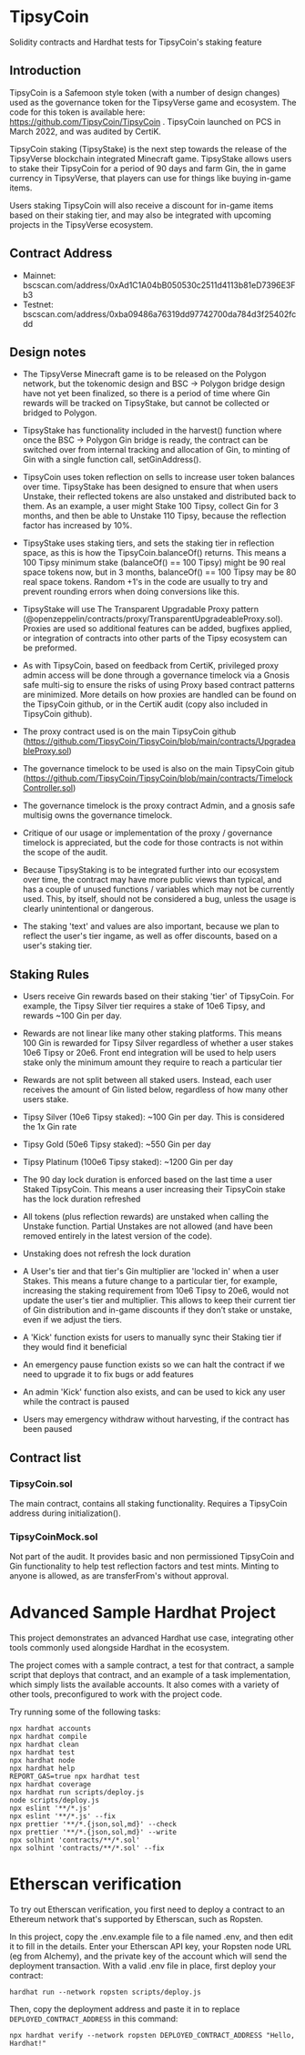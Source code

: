 # TipsyCoin

Solidity contracts and Hardhat tests for TipsyCoin's staking feature

## Introduction
TipsyCoin is a Safemoon style token (with a number of design changes) used as the governance token for the TipsyVerse game and ecosystem. The code for this token is available here: https://github.com/TipsyCoin/TipsyCoin . TipsyCoin launched on PCS in March 2022, and was audited by CertiK.

TipsyCoin staking (TipsyStake) is the next step towards the release of the TipsyVerse blockchain integrated Minecraft game. TipsyStake allows users to stake their TipsyCoin for a period of 90 days and farm Gin, the in game currency in TipsyVerse, that players can use for things like buying in-game items.

Users staking TipsyCoin will also receive a discount for in-game items based on their staking tier, and may also be integrated with upcoming projects in the TipsyVerse ecosystem.

## Contract Address
- Mainnet: bscscan.com/address/0xAd1C1A04bB050530c2511d4113b81eD7396E3Fb3
- Testnet: bscscan.com/address/0xba09486a76319dd97742700da784d3f25402fcdd 

## Design notes
- The TipsyVerse Minecraft game is to be released on the Polygon network, but the tokenomic design and BSC -> Polygon bridge design have not yet been finalized, so there is a period of time where Gin rewards will be tracked on TipsyStake, but cannot be collected or bridged to Polygon.

- TipsyStake has functionality included in the harvest() function where once the BSC -> Polygon Gin bridge is ready, the contract can be switched over from internal tracking and allocation of Gin, to minting of Gin with a single function call, setGinAddress().

- TipsyCoin uses token reflection on sells to increase user token balances over time. TipsyStake has been designed to ensure that when users Unstake, their reflected tokens are also unstaked and distributed back to them. As an example, a user might Stake 100 Tipsy, collect Gin for 3 months, and then be able to Unstake 110 Tipsy, because the reflection factor has increased by 10%.

- TipsyStake uses staking tiers, and sets the staking tier in reflection space, as this is how the TipsyCoin.balanceOf() returns. This means a 100 Tipsy minimum stake (balanceOf() == 100 Tipsy) might be 90 real space tokens now, but in 3 months, balanceOf() == 100 Tipsy may be 80 real space tokens. Random +1's in the code are usually to try and prevent rounding errors when doing conversions like this.

- TipsyStake will use The Transparent Upgradable Proxy pattern (@openzeppelin/contracts/proxy/TransparentUpgradeableProxy.sol). Proxies are used so additional features can be added, bugfixes applied, or integration of contracts into other parts of the Tipsy ecosystem can be preformed.

- As with TipsyCoin, based on feedback from CertiK, privileged proxy admin access will be done through a governance timelock via a Gnosis safe multi-sig to ensure the risks of using Proxy based contract patterns are minimized. More details on how proxies are handled can be found on the TipsyCoin github, or in the CertiK audit (copy also included in TipsyCoin github).

- The proxy contract used is on the main TipsyCoin github (https://github.com/TipsyCoin/TipsyCoin/blob/main/contracts/UpgradeableProxy.sol)

- The governance timelock to be used is also on the main TipsyCoin gitub (https://github.com/TipsyCoin/TipsyCoin/blob/main/contracts/TimelockController.sol)

- The governance timelock is the proxy contract Admin, and a gnosis safe multisig owns the governance timelock.

- Critique of our usage or implementation of the proxy / governance timelock is appreciated, but the code for those contracts is not within the scope of the audit.

- Because TipsyStaking is to be integrated further into our ecosystem over time, the contract may have more public views than typical, and has a couple of unused functions / variables which may not be currently used. This, by itself, should not be considered a bug, unless the usage is clearly unintentional or dangerous.

- The staking 'text' and values are also important, because we plan to reflect the user's tier ingame, as well as offer discounts, based on a user's staking tier. 


## Staking Rules

- Users receive Gin rewards based on their staking 'tier' of TipsyCoin. For example, the Tipsy Silver tier requires a stake of 10e6 Tipsy, and rewards ~100 Gin per day.

- Rewards are not linear like many other staking platforms. This means 100 Gin is rewarded for Tipsy Silver regardless of whether a user stakes 10e6 Tipsy or 20e6. Front end integration will be used to help users stake only the minimum amount they require to reach a particular tier

- Rewards are not split between all staked users. Instead, each user receives the amount of Gin listed below, regardless of how many other users stake.

- Tipsy Silver (10e6 Tipsy staked): ~100 Gin per day. This is considered the 1x Gin rate
- Tipsy Gold (50e6 Tipsy staked): ~550 Gin per day
- Tipsy Platinum (100e6 Tipsy staked): ~1200 Gin per day

- The 90 day lock duration is enforced based on the last time a user Staked TipsyCoin. This means a user increasing their TipsyCoin stake has the lock duration refreshed

- All tokens (plus reflection rewards) are unstaked when calling the Unstake function. Partial Unstakes are not allowed (and have been removed entirely in the latest version of the code).

- Unstaking does not refresh the lock duration

- A User's tier and that tier's Gin multiplier are 'locked in' when a user Stakes. This means a future change to a particular tier, for example, increasing the staking requirement from 10e6 Tipsy to 20e6, would not update the user's tier and multiplier. This allows to keep their current tier of Gin distribution and in-game discounts if they don’t stake or unstake, even if we adjust the tiers.

- A 'Kick' function exists for users to manually sync their Staking tier if they would find it beneficial

- An emergency pause function exists so we can halt the contract if we need to upgrade it to fix bugs or add features

- An admin 'Kick' function also exists, and can be used to kick any user while the contract is paused

- Users may emergency withdraw without harvesting, if the contract has been paused


## Contract list
### TipsyCoin.sol 
The main contract, contains all staking functionality. Requires a TipsyCoin address during initialization().

### TipsyCoinMock.sol
Not part of the audit. It provides basic and non permissioned TipsyCoin and Gin functionality to help test reflection factors and test mints. Minting to anyone is allowed, as are transferFrom's without approval.

# Advanced Sample Hardhat Project

This project demonstrates an advanced Hardhat use case, integrating other tools commonly used alongside Hardhat in the ecosystem.

The project comes with a sample contract, a test for that contract, a sample script that deploys that contract, and an example of a task implementation, which simply lists the available accounts. It also comes with a variety of other tools, preconfigured to work with the project code.

Try running some of the following tasks:

```shell
npx hardhat accounts
npx hardhat compile
npx hardhat clean
npx hardhat test
npx hardhat node
npx hardhat help
REPORT_GAS=true npx hardhat test
npx hardhat coverage
npx hardhat run scripts/deploy.js
node scripts/deploy.js
npx eslint '**/*.js'
npx eslint '**/*.js' --fix
npx prettier '**/*.{json,sol,md}' --check
npx prettier '**/*.{json,sol,md}' --write
npx solhint 'contracts/**/*.sol'
npx solhint 'contracts/**/*.sol' --fix
```

# Etherscan verification

To try out Etherscan verification, you first need to deploy a contract to an Ethereum network that's supported by Etherscan, such as Ropsten.

In this project, copy the .env.example file to a file named .env, and then edit it to fill in the details. Enter your Etherscan API key, your Ropsten node URL (eg from Alchemy), and the private key of the account which will send the deployment transaction. With a valid .env file in place, first deploy your contract:

```shell
hardhat run --network ropsten scripts/deploy.js
```

Then, copy the deployment address and paste it in to replace `DEPLOYED_CONTRACT_ADDRESS` in this command:

```shell
npx hardhat verify --network ropsten DEPLOYED_CONTRACT_ADDRESS "Hello, Hardhat!"
```
